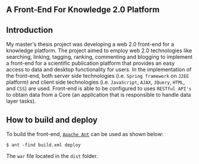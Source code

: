 A Front-End For Knowledge 2.0 Platform
-----------

Introduction
------------
My master's thesis project was developing a web 2.0 front-end for a knowledge platform. The project aimed to employ web 2.0 technologies like searching, linking, tagging, ranking, commenting and blogging to implement a front-end for a scientific publication platform that provides an easy access to data and desktop functionality for users.
In the implementation of the front-end, both server side technologies (i.e. `Spring framework` on `J2EE` platform) and client side technologies (i.e. `JavaScript`, `AJAX`, `JQuery`, `HTML`, and `CSS`) are used.
Front-end is able to be configured to uses `RESTful API's` to obtain data from a Core (an application that is responsible to handle data layer tasks).

How to build and deploy
----------------------------------------

To build the front-end, [`Apache Ant`](http://ant.apache.org/) can be used as shown below:

	$ ant -find build.xml deploy

The `war` file located in the `dist` folder.

